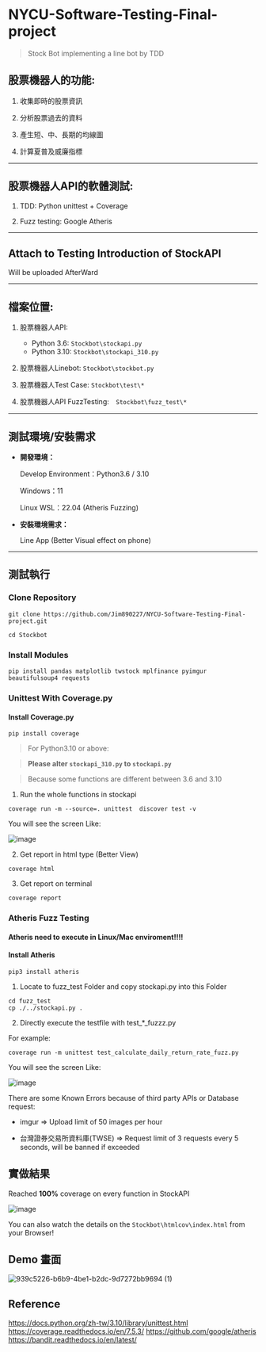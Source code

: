 # NYCU-Software-Testing-Final-project
> Stock Bot implementing a line bot by TDD

## 股票機器人的功能:

1. 收集即時的股票資訊

3. 分析股票過去的資料

5. 產生短、中、長期的均線圖

7. 計算夏普及威廉指標

---

## 股票機器人API的軟體測試:

1. TDD: Python unittest + Coverage

3. Fuzz testing: Google Atheris

---

## Attach to Testing Introduction of StockAPI 

Will be uploaded AfterWard

---
## 檔案位置:
1. 股票機器人API: 
    * Python 3.6: `Stockbot\stockapi.py`
    * Python 3.10: `Stockbot\stockapi_310.py`

3. 股票機器人Linebot: `Stockbot\stockbot.py`

4. 股票機器人Test Case: `Stockbot\test\*`

5. 股票機器人API FuzzTesting:　`Stockbot\fuzz_test\*`

---

## 測試環境/安裝需求 

* **開發環境：**

  Develop Environment：Python3.6 / 3.10 
  
  Windows：11
  
  Linux WSL：22.04 (Atheris Fuzzing)
  
* **安裝環境需求：**

  Line App (Better Visual effect on phone)

---

## 測試執行

### Clone Repository

```
git clone https://github.com/Jim890227/NYCU-Software-Testing-Final-project.git

cd Stockbot
```

### Install Modules

```
pip install pandas matplotlib twstock mplfinance pyimgur beautifulsoup4 requests
```

### Unittest With Coverage.py

#### Install Coverage.py

```
pip install coverage
```

> For Python3.10 or above:

> **Please alter `stockapi_310.py` to `stockapi.py`**

> Because some functions are different between 3.6 and 3.10

1. Run the whole functions in stockapi
   
```
coverage run -m --source=. unittest  discover test -v
```

You will see the screen Like:

![image](https://github.com/Jim890227/NYCU-Software-Testing-Final-project/assets/60705979/50fb8151-7ec5-497d-87f8-df67cb71f2a5)



2. Get report in html type (Better View)
   
```
coverage html
```

3. Get report on terminal
   
```
coverage report
```

### Atheris Fuzz Testing

#### **Atheris need to execute in Linux/Mac enviroment!!!!**

#### Install Atheris
```
pip3 install atheris
```

1. Locate to fuzz_test Folder and copy stockapi.py into this Folder
   
```
cd fuzz_test
cp ./../stockapi.py .
```

2. Directly execute the testfile with test_*_fuzzz.py

For example:
```
coverage run -m unittest test_calculate_daily_return_rate_fuzz.py
```

You will see the screen Like:

![image](https://github.com/Jim890227/NYCU-Software-Testing-Final-project/assets/60705979/19309f70-3a23-45d2-bf10-48973674d593)

There are some Known Errors because of third party APIs or Database request:

* imgur ⇒ Upload limit of 50 images per hour

* 台灣證券交易所資料庫(TWSE) ⇒ Request limit of 3 requests every 5 seconds, will be banned if exceeded
 
## 實做結果

Reached **100%** coverage on every function in StockAPI

![image](https://github.com/Jim890227/NYCU-Software-Testing-Final-project/assets/60705979/c1125c1f-9221-4fe6-b892-9af7adad4df5)

You can also watch the details on the `Stockbot\htmlcov\index.html` from your Browser!

## Demo 畫面

![939c5226-b6b9-4be1-b2dc-9d7272bb9694 (1)](https://github.com/Jim890227/NYCU-Software-Testing-Final-project/assets/60705979/4b393d6c-2cb2-4721-a80f-8f1011ec8254)

## Reference

https://docs.python.org/zh-tw/3.10/library/unittest.html
https://coverage.readthedocs.io/en/7.5.3/
https://github.com/google/atheris
https://bandit.readthedocs.io/en/latest/




